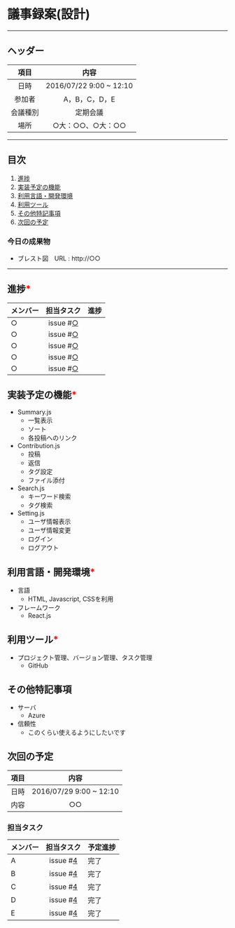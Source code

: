 # 議事録案(設計)
---
## ヘッダー
|項目|内容|
|:--:|:--:|
| 日時 | 2016/07/22 9:00 ~ 12:10|
| 参加者 | A，B，C，D，E |
| 会議種別 | 定期会議 |
| 場所 | ○大：○○、○大：○○ |

---
## 目次
1. [進捗](#ProgressReport)
1. [実装予定の機能](#anchar1)
2. [利用言語・開発環境](#anchar2)
3. [利用ツール](#anchar3)
4. [その他特記事項](#anchar4)
5. [次回の予定](#anchar5)

### 今日の成果物
- ブレスト図　URL : http://○○

---

## <div id="ProgressReport"/> 進捗<font color = "red">*</font>

| メンバー | 担当タスク | 進捗 |
| :-- | :--: | :-- |
| ○ | issue #[○]() |  |
| ○ | issue #[○]() |  |
| ○ | issue #[○]() |  |
| ○ | issue #[○]() |  |
| ○ | issue #[○]() |  |


## <div id="anchar1"/>実装予定の機能<font color = "red">*</font>
- Summary.js
	- 一覧表示
	- ソート
	- 各投稿へのリンク
- Contribution.js
	- 投稿
	- 返信
	- タグ設定
	- ファイル添付
- Search.js
	- キーワード検索
	- タグ検索
- Setting.js
	- ユーザ情報表示
	- ユーザ情報変更
	- ログイン
	- ログアウト

## <div id="anchar2"/>利用言語・開発環境<font color = "red">*</font>
- 言語
	- HTML, Javascript, CSSを利用
- フレームワーク
	- React.js

## <div id="anchar3"/>利用ツール<font color = "red">*</font>
- プロジェクト管理、バージョン管理、タスク管理
	- GitHub

## <div id="anchar4"/>その他特記事項
- サーバ
	- Azure 
- 信頼性
	- このくらい使えるようにしたいです   

## <div id="anchar5"/>次回の予定
|項目|内容|
|:--:|:--:|
| 日時 | 2016/07/29  9:00 ~ 12:10|
| 内容 | ○○ |

### 担当タスク
| メンバー | 担当タスク | 予定進捗 |
| :-- | :--: | :-- |
| A | issue #[4]() | 完了 |
| B | issue #[4]() | 完了 |
| C | issue #[4]() | 完了 |
| D | issue #[4]() | 完了 |
| E | issue #[4]() | 完了 |
